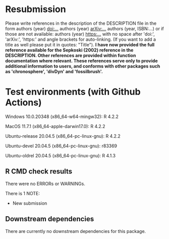 # Resubmission
Please write references in the description of the DESCRIPTION file in the form
authors (year) <doi:...>
authors (year) <arXiv:...>
authors (year, ISBN:...)
or if those are not available: authors (year) <https:...>
with no space after 'doi:', 'arXiv:', 'https:' and angle brackets for auto-linking. (If you want to add a title as well please put it in quotes: "Title").
**I have now provided the full reference available for the Sepkoski (2002) reference in the DESCRIPTION. Other references are provided within function documentation where relevant. These references serve only to provide additional information to users, and conforms with other packages such as 'chronosphere', 'divDyn' and 'fossilbrush'.**

# Test environments (with Github Actions)
Windows 10.0.20348 (x86_64-w64-mingw32): R 4.2.2

MacOS 11.7.1 (x86_64-apple-darwin17.0): R 4.2.2

Ubuntu-release 20.04.5 (x86_64-pc-linux-gnu): R 4.2.2

Ubuntu-devel 20.04.5 (x86_64-pc-linux-gnu): r83369

Ubuntu-oldrel 20.04.5 (x86_64-pc-linux-gnu): R 4.1.3

## R CMD check results
There were no ERRORs or WARNINGs.

There is 1 NOTE:
- New submission

## Downstream dependencies
There are currently no downstream dependencies for this package.
